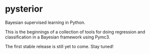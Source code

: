 # pysterior
Bayesian supervised learning in Python.

This is the beginnings of a collection of tools for doing regression and classification in a Bayesian framework using Pymc3.

The first stable release is still yet to come. Stay tuned!
